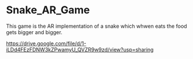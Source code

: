 # Snake_AR_Game
This game is the AR implementation of a snake which whwen eats the food gets bigger and bigger. 
  
  
  https://drive.google.com/file/d/1-iLDd4FEzFDNW3kZPwamyU_QVZR9w9zd/view?usp=sharing
